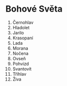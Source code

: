 # Bohové Světa

1. Černohlav
2. Hladolet 
3. Jarilo
4. Krasopaní
5. Lada
6. Morana 
7. Nočena
8. Ovseň
9. Pohvizd
10. Svantovít
11. Tříhlav
12. Živa